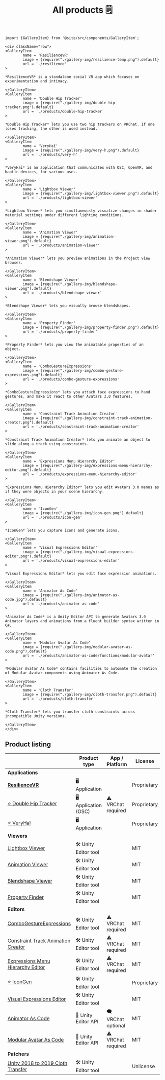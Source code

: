 ﻿---
title: All products 🗒️
sidebar_position: 1
hide_table_of_contents: true
hide_title: true
---

```mdx-code-block
import {GalleryItem} from '@site/src/components/GalleryItem';

<div className="row">
<GalleryItem 
        name = 'ResilienceVR'
        image = {require("./gallery-img/resilience-temp.png").default}
        url = './resilience'
>

*ResilienceVR* is a standalone social VR app which focuses on experimentation and intimacy.

</GalleryItem>
<GalleryItem 
        name = 'Double Hip Tracker'
        image = {require("./gallery-img/double-hip-tracker.png").default}
        url = './products/double-hip-tracker'
>

*Double Hip Tracker* lets you use two hip trackers on VRChat. If one loses tracking, the other is used instead.

</GalleryItem>
<GalleryItem 
        name = 'VeryHaï'
        image = {require("./gallery-img/very-h.png").default}
        url = './products/very-h'
>

*VeryHaï* is an application that communicates with OSC, OpenVR, and haptic devices, for various uses.

</GalleryItem>
<GalleryItem 
        name = 'Lightbox Viewer'
        image = {require("./gallery-img/lightbox-viewer.png").default}
        url = './products/lightbox-viewer'
>

*Lightbox Viewer* lets you simultaneously visualize changes in shader material settings under different lighting conditions.

</GalleryItem>
<GalleryItem 
        name = 'Animation Viewer'
        image = {require("./gallery-img/animation-viewer.png").default}
        url = './products/animation-viewer'
>

*Animation Viewer* lets you preview animations in the Project view browser.

</GalleryItem>
<GalleryItem 
        name = 'Blendshape Viewer'
        image = {require("./gallery-img/blendshape-viewer.png").default}
        url = './products/blendshape-viewer'
>

*Blendshape Viewer* lets you visually browse blendshapes.

</GalleryItem>
<GalleryItem 
        name = 'Property Finder'
        image = {require("./gallery-img/property-finder.png").default}
        url = './products/property-finder'
>

*Property Finder* lets you view the animatable properties of an object.

</GalleryItem>
<GalleryItem 
        name = 'ComboGestureExpressions'
        image = {require("./gallery-img/combo-gesture-expressions.png").default}
        url = './products/combo-gesture-expressions'
>

*ComboGestureExpressions* lets you attach face expressions to hand gestures, and make it react to other Avatars 3.0 features.

</GalleryItem>
<GalleryItem 
        name = 'Constraint Track Animation Creator'
        image = {require("./gallery-img/constraint-track-animation-creator.png").default}
        url = './products/constraint-track-animation-creator'
>

*Constraint Track Animation Creator* lets you animate an object to slide along a track using constraints.

</GalleryItem>
<GalleryItem 
        name = 'Expressions Menu Hierarchy Editor'
        image = {require("./gallery-img/expressions-menu-hierarchy-editor.png").default}
        url = './products/expressions-menu-hierarchy-editor'
>

*Expressions Menu Hierarchy Editor* lets you edit Avatars 3.0 menus as if they were objects in your scene hierarchy.

</GalleryItem>
<GalleryItem 
        name = 'IconGen'
        image = {require("./gallery-img/icon-gen.png").default}
        url = './products/icon-gen'
>

*IconGen* lets you capture icons and generate icons.

</GalleryItem>
<GalleryItem 
        name = 'Visual Expressions Editor'
        image = {require("./gallery-img/visual-expressions-editor.png").default}
        url = './products/visual-expressions-editor'
>

*Visual Expressions Editor* lets you edit face expression animations.

</GalleryItem>
<GalleryItem 
        name = 'Animator As Code'
        image = {require("./gallery-img/animator-as-code.jpg").default}
        url = './products/animator-as-code'
>

*Animator As Code* is a Unity Editor API to generate Avatars 3.0 Animator layers and animations from a fluent builder syntax written in C#.

</GalleryItem>
<GalleryItem 
        name = 'Modular Avatar As Code'
        image = {require("./gallery-img/modular-avatar-as-code.png").default}
        url = './products/animator-as-code/functions/modular-avatar'
>

*Modular Avatar As Code* contains facilities to automate the creation of Modular Avatar components using Animator As Code.

</GalleryItem>
<GalleryItem 
        name = 'Cloth Transfer'
        image = {require("./gallery-img/cloth-transfer.png").default}
        url = './products/cloth-transfer'
>

*Cloth Transfer* lets you transfer cloth constraints across incompatible Unity versions.

</GalleryItem>
</div>
```

## Product listing

|                                                                                     | Product type          | App / Platform      | License     | Booth                                          |
|-------------------------------------------------------------------------------------|-----------------------|---------------------|-------------|------------------------------------------------|
| **Applications**                                                                    |                       |                     |             |                                                |
| [**ResilienceVR**](./resilience)                                                    | 🖥️ Application       |                     | Proprietary |                                                |
| [⭐ Double Hip Tracker](./products/double-hip-tracker)                               | 🖥️ Application (OSC) | ⚠️ VRChat required  | Proprietary |                                                |
| [⭐ VeryHaï](./products/very-h)                                                      | 🖥️️ Application      |                     | Proprietary |                                                |
| **Viewers**                                                                         |                       |                     |             |                                                |
| [Lightbox Viewer](./products/lightbox-viewer)                                       | 🛠️ Unity Editor tool |                     | MIT         | [Booth](https://hai-vr.booth.pm/items/3870813) |
| [Animation Viewer](./products/animation-viewer)                                     | 🛠️ Unity Editor tool |                     | MIT         | [Booth](https://hai-vr.booth.pm/items/3625699) |
| [Blendshape Viewer](./products/blendshape-viewer)                                   | 🛠️ Unity Editor tool |                     | MIT         | [Booth](https://hai-vr.booth.pm/items/3582541) |
| [Property Finder](./products/property-finder)                                       | 🛠️ Unity Editor tool |                     | MIT         |                                                |
| **Editors**                                                                         |                       |                     |             |                                                |
| [ComboGestureExpressions](./products/combo-gesture-expressions)                     | 🛠️ Unity Editor tool | ⚠️ VRChat required  | MIT         | [Booth](https://hai-vr.booth.pm/items/2219616) |
| [Constraint Track Animation Creator](./products/constraint-track-animation-creator) | 🛠️ Unity Editor tool | ⚠️ VRChat required  | MIT         | [Booth](https://hai-vr.booth.pm/items/3532857) |
| [Expressions Menu Hierarchy Editor](./products/expressions-menu-hierarchy-editor)   | 🛠️ Unity Editor tool | ⚠️ VRChat required  | MIT         | [Booth](https://hai-vr.booth.pm/items/3696355) |
| [⭐ IconGen](./products/icon-gen)                                                    | 🛠️ Unity Editor tool |                     | Proprietary |                                                |
| [Visual Expressions Editor](./products/visual-expressions-editor)                   | 🛠️ Unity Editor tool |                     | MIT         | [Booth](https://hai-vr.booth.pm/items/3708550) |
| [Animator As Code](./products/animator-as-code)                                     | 📐 Unity Editor API   | 🗨️ VRChat optional | MIT         |                                                |
| [Modular Avatar As Code](./products/animator-as-code/functions/modular-avatar)      | 📐 Unity Editor API   | ⚠️ VRChat required  | MIT         |                                                |
| **Patchers**                                                                        |                       |                     |             |                                                |
| [Unity 2018 to 2019 Cloth Transfer](./products/cloth-transfer)                      | 🛠️ Unity Editor tool |                     | Unlicense   | [Booth](https://hai-vr.booth.pm/items/3136328) |
